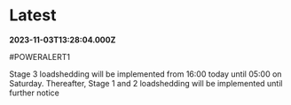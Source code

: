 # Latest

**2023-11-03T13:28:04.000Z**

\#POWERALERT1

Stage 3 loadshedding will be implemented from 16:00 today until 05:00 on Saturday. Thereafter, Stage 1 and 2 loadshedding will be implemented until further notice
